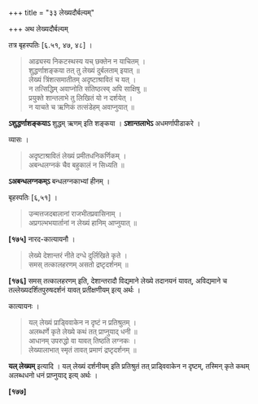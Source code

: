 +++
title = "३३ लेख्यदौर्बल्यम्"

+++
अथ लेख्यदौर्बल्यम्

तत्र बृहस्पतिः [६.५१, ४७, ४८] ।

> आढ्यस्य निकटस्थस्य यच् छक्तेन न याचितम् ।  
> शुद्धर्णाशङ्कया तत् तु लेख्यं दुर्बलताम् इयात् ॥  
> लेख्यं त्रिंशत्समातीतम् अदृष्टाश्रावितं च यत् ।  
> न तत्सिद्धिम् अवाप्नोति संतिष्ठत्स्व् अपि साक्षिषु ॥  
> प्रयुक्ते शान्तलाभे तु लिखितं यो न दर्शयेत् ।  
> न याचते च ऋणिकं तत्संडेहम् अवाप्नुयात् ॥

**ऽशुद्धर्णाशङ्कयाऽ** शुद्धम् ऋणम् इति शङ्कया । **ऽशान्तलाभेऽ** अधमर्णापीडाकरे ।

व्यासः ।

> अदृष्टाश्रावितं लेख्यं प्रमीतधनिकर्णिकम् ।  
> अबन्धलग्नकं चैव बहुकालं न सिध्यति ॥

**ऽअबन्धलग्नकम्ऽ** बन्धलग्नकाभ्यां हीनम् ।

बृहस्पतिः [६,५१] ।

> उन्मत्तजदबालानां राजभीतप्रवासिनाम् ।  
> अप्रगल्भभयार्तानां न लेख्यं हानिम् आप्नुयात् ॥

**[१७५]** नारद-कात्यायनौ ।

> लेख्ये देशान्तरं नीते दग्धे दुर्लिखिते कृते ।  
> समस् तत्कालहरणम् असतो द्रष्टृदर्शनम् ॥

**[१७६]** समस् तत्कालहरणम् इति, देशान्तरादौ विद्यमाने लेख्ये तदानयनं यावत्, अविद्यमाने च तल्लेख्यदर्शितपुरुषदर्शनं यावत् प्रतीक्षणीयम् इत्य् अर्थः ।

कात्यायनः ।

> यल् लेख्यं प्राड्विवाकेन न दृष्टं न प्रतिश्रुतम् ।  
> अलब्धर्णे कृते लेख्ये कथं तत् प्राप्नुयाद् धनी ॥  
> आधानम् उपरुद्धो वा यावत् तिष्ठति लग्नकः ।  
> लेख्यालाभात् स्मृतं तावत् प्रमाणं द्रष्टृदर्शनम् ॥

**यल् लेख्यम्** इत्यादि । यल् लेख्यं दर्शनीयम् इति प्रतिश्रुतं तत् प्राड्विवाकेन न दृष्टम्, तस्मिन् कृते कथम् अलब्धधनो धनं प्राप्नुयाद् इत्य् अर्थः ।

**[१७७]**
